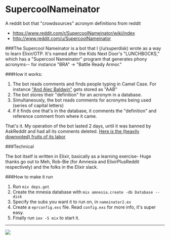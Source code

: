 # SupercoolNameinator
A reddit bot that "crowdsources" acronym definitions from reddit

* https://www.reddit.com/r/SupercoolNameinator/wiki/index
* http://www.reddit.com/u/SupercoolNameinator

###The Supercool Nameinator
is a bot that I (/u/superdisk) wrote as a way to learn Elixir/OTP. It's named after the Kids Next Door's "LUNCHBOCKS," which has a "Supercool Nameinator" program that generates phony acronyms-- for instance "BRA" -> "Battle Ready Armor."

###How it works:

1. The bot reads comments and finds people typing in Camel Case. For instance ["And Alec Baldwin"](http://reddit.com/comments/5gicrp/_/dat03ak) gets stored as "AAB"
2. The bot stores their "definition" for an acronym in a database.
3. Simultaneously, the bot reads comments for acronyms being used (series of capital letters)
4. If it finds one that's in the database, it comments the "definition" and reference comment from where it came.

That's it. My operation of the bot lasted 2 days, until it was banned by AskReddit and had all its comments deleted. [Here is the (heavily downvoted) fruits of its labor](http://www.reddit.com/u/SupercoolNameinator)

###Technical

The bot itself is written in Elixir, basically as a learning exercise- Huge thanks go out to Meh, Rob-Bie (for Amnesia and ElixirPlusReddit respectively) and the folks in the Elixir slack.

###How to make it run

1. Run `mix deps.get`
2. Create the mnesia database with `mix amnesia.create -db Database --disk`
3. Specify the subs you want it to run on, in `nameinator2.ex`
4. Create a `eprconfig.exs` file. Read `config.exs` for more info, it's super easy.
5. Finally run `iex -S mix` to start it.

------

![](https://b.thumbs.redditmedia.com/E0NYpRoJAd4sCNV7bGFKke9x-RrXjn5_93oj2lMoAbk.jpg)
